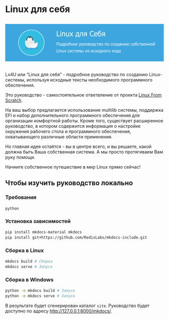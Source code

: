 # Linux для себя

<div style="text-align:center; margin: 30px 0">
	<a href="http://lx4u.ru">
		<img alt="lx4u" src="https://raw.githubusercontent.com/Linux4Yourself/Linux4Yourself.Design/main/misc/cover.svg" />
	</a>
</div>

Lx4U или “Linux для себя” - подробное руководство по созданию Linux-системы, используя исходные тексты необходимого программного обеспечения. 

Это руководство - самостоятельное ответвление от проекта [Linux From Scratch](https://linuxfromscratch.org).

На ваш выбор предлагается использование multilib системы, поддержка EFI и набор дополнительного программного обеспечения для организации комфортной работы. Кроме того, существует расширенное руководство, в котором содержится информация о настройке окружения рабочего стола и программного обеспечения, охватывающего различные области применения.

Но главная идея остаётся - вы в центре всего, и вы решаете, какой должна быть Ваша собственная система. А мы просто протягиваем Вам руку помощи.

Начните собственное путешествие в мир Linux прямо сейчас!

## Чтобы изучить руководство локально

### Требования

``python``

### Установка зависимостей

```bash
pip install mkdocs-material mkdocs
pip install git+https://github.com/RedisLabs/mkdocs-include.git
```

### Сборка в Linux

```bash
mkdocs build # Сборка
mkdocs serve # Запуск
```

### Сборка в Windows

```bash
python -m mkdocs build # Запуск
python -m mkdocs serve # Запуск
```

В результате будет сгенерирован каталог `site`. Руководство будет доступно по адресу http://127.0.0.1:8000/mkdocs/.
